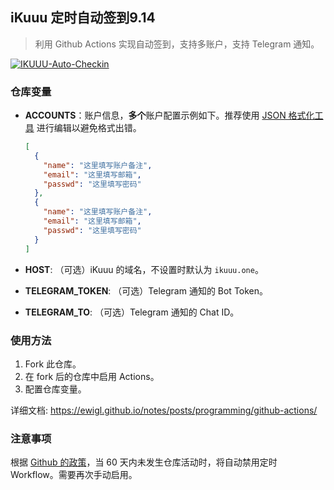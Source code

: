 ## iKuuu 定时自动签到9.14

> 利用 Github Actions 实现自动签到，支持多账户，支持 Telegram 通知。

[![IKUUU-Auto-Checkin](https://github.com/ewigl/ikuuu-auto-checkin/actions/workflows/Checkin.yml/badge.svg)](https://github.com/ewigl/ikuuu-auto-checkin/actions/workflows/Checkin.yml)

### 仓库变量

- **ACCOUNTS**：账户信息，**多个**账户配置示例如下。推荐使用 [JSON 格式化工具](https://jsoneditoronline.org/) 进行编辑以避免格式出错。

  ```json
  [
    {
      "name": "这里填写账户备注",
      "email": "这里填写邮箱",
      "passwd": "这里填写密码"
    },
    {
      "name": "这里填写账户备注",
      "email": "这里填写邮箱",
      "passwd": "这里填写密码"
    }
  ]
  ```

- **HOST**: （可选）iKuuu 的域名，不设置时默认为 `ikuuu.one`。
- **TELEGRAM_TOKEN**: （可选）Telegram 通知的 Bot Token。
- **TELEGRAM_TO**: （可选）Telegram 通知的 Chat ID。

### 使用方法

1. Fork 此仓库。
2. 在 fork 后的仓库中启用 Actions。
3. 配置仓库变量。

详细文档: https://ewigl.github.io/notes/posts/programming/github-actions/

### 注意事项

根据 [Github 的政策](https://docs.github.com/zh/actions/managing-workflow-runs-and-deployments/managing-workflow-runs/disabling-and-enabling-a-workflow?tool=webui)，当 60 天内未发生仓库活动时，将自动禁用定时 Workflow。需要再次手动启用。
